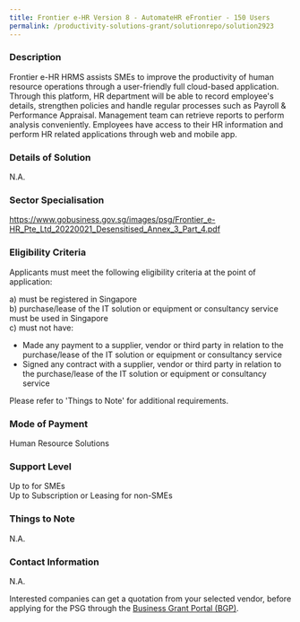 ```yaml
---
title: Frontier e-HR Version 8 - AutomateHR eFrontier - 150 Users
permalink: /productivity-solutions-grant/solutionrepo/solution2923
---
```


### Description

Frontier e-HR HRMS assists SMEs to improve the productivity of human resource operations through a user-friendly full cloud-based application. Through this platform, HR department will be able to record employee's details, strengthen policies and handle regular processes such as Payroll & Performance Appraisal.  Management team can retrieve reports to perform analysis conveniently. Employees have access to their HR information and perform HR related applications through web and mobile app.

### Details of Solution

N.A.

### Sector Specialisation

https://www.gobusiness.gov.sg/images/psg/Frontier_e-HR_Pte_Ltd_20220021_Desensitised_Annex_3_Part_4.pdf

### Eligibility Criteria

Applicants must meet the following eligibility criteria at the point of application:

a) must be registered in Singapore <br>
b) purchase/lease of the IT solution or equipment or consultancy service must be used in Singapore <br>
c) must not have:
- Made any payment to a supplier, vendor or third party in relation to the purchase/lease of the IT solution or equipment or consultancy service
- Signed any contract with a supplier, vendor or third party in relation to the purchase/lease of the IT solution or equipment or consultancy service

Please refer to 'Things to Note' for additional requirements.

### Mode of Payment
Human Resource Solutions

### Support Level
Up to  for SMEs <br>
Up to Subscription or Leasing for non-SMEs

### Things to Note
N.A.

### Contact Information
N.A.

Interested companies can get a quotation from your selected vendor, before applying for the PSG through the <a target='_blank' rel='noopener' href='https://www.businessgrants.gov.sg/'>Business Grant Portal (BGP)</a>.
